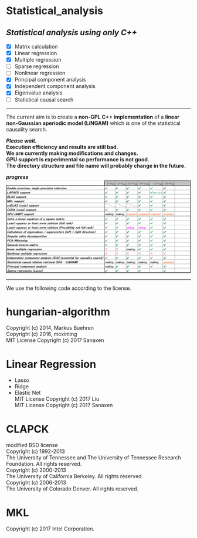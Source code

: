 # Statistical_analysis

## *Statistical analysis using only C++*

- [x] Matrix calculation
- [x] Linear regression
- [x] Multiple regression
- [ ] Sparse regression
- [ ] Nonlinear regression
- [x] Principal component analysis
- [x] Independent component analysis
- [x] Eigenvalue analysis
- [ ] Statistical causal search

----
The current aim is to create a **non-GPL C++ implementation** of a **linear non-Gaussian aperiodic model (LiNGAM)** which is one of the statistical causality search.

***Please wait.***  
**Execution efficiency and results are still bad.**  
**We are currently making modifications and changes.**  
**GPU support is experimental so performance is not good.**  
**The directory structure and file name will probably change in the future.**  

***progress***
<img src="https://github.com/Sanaxen/Statistical_analysis/blob/master/images/progress.png"/> 

----
We use the following code according to the license.


# hungarian-algorithm
Copyright (c) 2014, Markus Buehren  
Copyright (c) 2016, mcximing  
MIT License Copyright (c) 2017 Sanaxen 

# Linear Regression
* Lasso 
* Ridge 
* Elastic Net  
MIT License Copyright (c) 2017 Liu  
MIT License Copyright (c) 2017 Sanaxen

# CLAPCK  
modified BSD license  
Copyright (c) 1992-2013  
The University of Tennessee and The University of Tennessee Research Foundation.  All rights reserved.  
Copyright (c) 2000-2013  
The University of California Berkeley. All rights reserved.  
Copyright (c) 2006-2013  
The University of Colorado Denver.  All rights reserved. 

# MKL
Copyright (c) 2017 Intel Corporation.

